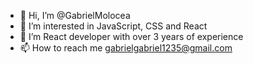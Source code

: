 - 👋 Hi, I’m @GabrielMolocea
- 👀 I’m interested in JavaScript, CSS and React
- 🌱 I’m React developer with over 3 years of experience
- 📫 How to reach me gabrielgabriel1235@gmail.com

<!---
GabrielMolocea/GabrielMolocea is a ✨ special ✨ repository because its `README.md` (this file) appears on your GitHub profile.
You can click the Preview link to take a look at your changes.
--->
